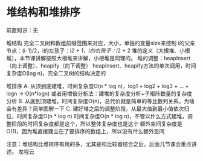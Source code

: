 <!-- Slide number: 1 -->
# 堆结构和堆排序
前置知识：无

堆结构
完全二叉树和数组前缀范围来对应，大小，单独的变量size来控制
i的父亲节点：(i-1)/2，i的左孩子：i*2 + 1，i的右孩子：i*2 + 2
堆的定义（大根堆、小根堆），本节课讲解按照大根堆来讲解，小根堆是同理的。
堆的调整：heapInsert（向上调整）、heapify（向下调整）
heapInsert、heapify方法的单次调用，时间复杂度O(log n)，完全二叉树的结构决定的

堆排序
   A. 从顶到底建堆，时间复杂度O(n * log n)，log1 + log2 + log3 + … + logn -> O(n*logn)
      或者用增倍分析法：建堆的复杂度分析+子矩阵数量的复杂度分析
   B. 从底到顶建堆，时间复杂度O(n)，总代价就是简单的等比数列关系，为啥会有差异？简单图解一下
   C. 建好堆之后的调整阶段，从最大值到最小值依次归位，时间复杂度O(n * log n)
时间复杂度O(n * log n)，不管以什么方式建堆，调整阶段的时间复杂度都是这个，所以整体复杂度也是这个
额外空间复杂度是O(1)，因为堆直接建立在了要排序的数组上，所以没有什么额外空间

注意：堆结构比堆排序有用的多，尤其是和比较器结合之后。后面几节课会重点讲述。
左程云